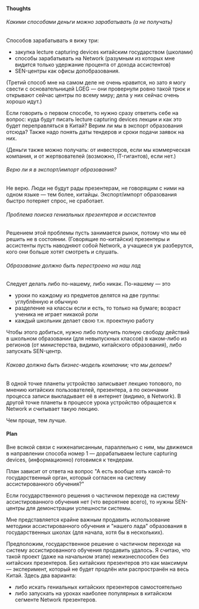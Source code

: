 #### Thoughts

###### Какими способами деньги можно зарабатывать (а не получать)

Способов зарабатывать я вижу три: 
* закупка lecture capturing devices китайским государством (школами) 
* способы зарабатывать на Network (разумным из которых мне видится только удержание процента от дохода ассистентов) 
* SEN-центры как офисы допобразования. 

(Третий способ мне на самом деле не очень нравится, но зато я могу свести с основательницей LGEG — они провернули ровно такой трюк и открывают сейчас центры по всему миру; дела у них сейчас очень хорошо идут.)

Если говорить о первом способе, то нужно сразу ответить себе на вопрос: куда будут писать lecture capturing devices лекции и как это будет переправляться в Китай? Верим ли мы в экспорт образования отсюда? Также надо понять даты тендеров и сроки подачи заявок на них.

(Деньги также можно получать: от инвесторов, если мы коммерческая компания, и от жертвователей (возможно, IT-гигантов), если нет.)

###### Верю ли я в экспорт/импорт образования?

Не верю. Люди не будут рады презентерам, не говорящим с ними на одном языке — тем более, китайцы. Экспорт/импорт образования быстро потеряет спрос, не сработает.

###### Проблема поиска гениальных презентеров и ассистентов

Решением этой проблемы пусть занимается рынок, потому что мы её решить не в состоянии. (Говорящие по-китайски) презентеры и ассистенты пусть наводняют собой Network, а учащиеся уж разберутся, кого они больше хотят смотреть и слушать.

###### Образование должно быть перестроено на наш лад

Следует делать либо по-нашему, либо никак. По-нашему — это
* уроки по каждому из предметов делятся на две группы: углублённую и обычную
* разделение на классы если и есть, то только на бумаге; возраст ученика не играет никакой роли 
* каждый школьник делает свою т.н. проектную работу

Чтобы этого добиться, нужно либо получить полную свободу действий в школьном образовании (для невыпускных классов) в каком-либо из регионов (от министерства, видимо, китайского образования), либо запускать SEN-центр.

###### Какова должна быть бизнес-модель компании; что мы делаем?

В одной точке планеты устройство записывает лекцию топового, по мнению китайских пользователей, презентера, а по окончании процесса записи выкладывает её в интернет (видимо, в Network). В другой точке планеты в процессе урока устройство обращается к Network и считывает такую лекцию.

Чем проще, тем лучше.

#### Plan

Вне всякой связи с ниженаписанным, параллельно с ним, мы движемся в направлении способа номер 1 — дорабатываем lecture capturing devices, (информационно) готовимся к тендерам.

План зависит от ответа на вопрос "А есть вообще хоть какой-то государственный орган, который согласен на систему ассистированного обучения?"

Если государственного решения о частичном переходе на систему ассистированного обучения нет (что вероятнее всего), то нужны SEN-центры для демонстрации успешности системы.

Мне представляется крайне важным продавить использование методики ассистированного обучения и "нашего лада" образования в государственных школах (для начала, хотя бы в нескольких).

Предположим, государственное решение о частичном переходе на систему ассистированного обучения продавить удалось. Я считаю, что такой проект (даже на начальном этапе) нежизнеспособен без китайских презентеров. Без китайских презентеров это как максимум — эксперимент, который не будет продлён или распространён на весь Китай. Здесь два варианта:
* либо искать гениальных китайских презентеров самостоятельно
* либо запускать на уроках наиболее популярных в китайском сегменте Network презентеров.